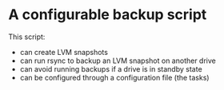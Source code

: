 # A configurable backup script

This script:

* can create LVM snapshots
* can run rsync to backup an LVM snapshot on another drive
* can avoid running backups if a drive is in standby state
* can be configured through a configuration file (the tasks)
